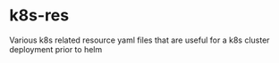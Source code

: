 # k8s-res
Various k8s related resource yaml files that are useful for a k8s cluster deployment prior to helm

